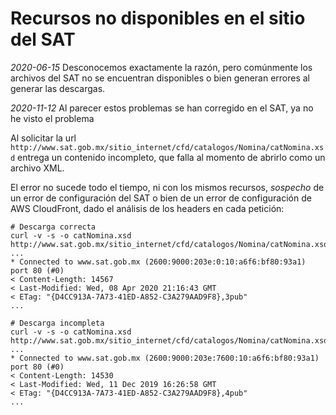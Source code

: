 # Recursos no disponibles en el sitio del SAT

*2020-06-15* Desconocemos exactamente la razón, pero comúnmente los archivos del SAT no se encuentran disponibles
o bien generan errores al generar las descargas.

*2020-11-12* Al parecer estos problemas se han corregido en el SAT, ya no he visto el problema

Al solicitar la url `http://www.sat.gob.mx/sitio_internet/cfd/catalogos/Nomina/catNomina.xsd` entrega un contenido
incompleto, que falla al momento de abrirlo como un archivo XML.

El error no sucede todo el tiempo, ni con los mismos recursos, *sospecho* de un error de configuración del SAT
o bien de un error de configuración de AWS CloudFront, dado el análisis de los headers en cada petición:

```
# Descarga correcta
curl -v -s -o catNomina.xsd http://www.sat.gob.mx/sitio_internet/cfd/catalogos/Nomina/catNomina.xsd
...
* Connected to www.sat.gob.mx (2600:9000:203e:0:10:a6f6:bf80:93a1) port 80 (#0)
< Content-Length: 14567
< Last-Modified: Wed, 08 Apr 2020 21:16:43 GMT
< ETag: "{D4CC913A-7A73-41ED-A852-C3A279AAD9F8},3pub"
...

# Descarga incompleta
curl -v -s -o catNomina.xsd http://www.sat.gob.mx/sitio_internet/cfd/catalogos/Nomina/catNomina.xsd
...
* Connected to www.sat.gob.mx (2600:9000:203e:7600:10:a6f6:bf80:93a1) port 80 (#0)
< Content-Length: 14530
< Last-Modified: Wed, 11 Dec 2019 16:26:58 GMT
< ETag: "{D4CC913A-7A73-41ED-A852-C3A279AAD9F8},4pub"
...
```
